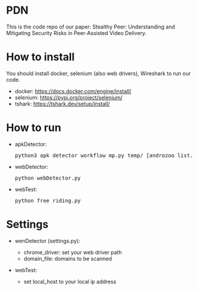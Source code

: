 # PDN

This is the code repo of our paper: Stealthy Peer: Understanding and Mitigating Security Risks in Peer-Assisted Video Delivery.

# How to install

You should install docker, selenium (also web drivers), Wireshark to run our code.
 * docker: https://docs.docker.com/engine/install/
 * selenium: https://pypi.org/project/selenium/
 * tshark: https://tshark.dev/setup/install/

# How to run

 * apkDetector:
   <pre>python3 apk_detector_workflow_mp.py temp/ [androzoo_list.csv] pdn_signs.json results ./apktool [your_androzoo_key_path] -dt pdn_signs -ndep [num_of_detection_threads] -ndop [num_of_download_threads] -to 800000 -adf 2000-01-01 -bdf 2200-01-01</pre>
 * webDetector: <pre>python webDetector.py</pre>
 * webTest:  <pre>python free_riding.py</pre>

# Settings

 * wenDetector (settings.py):
	- chrome_driver: set your web driver path
	- domain_file: domains to be scanned

 * webTest:
	- set local_host to your local ip address

